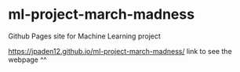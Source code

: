 # ml-project-march-madness
Github Pages site for Machine Learning project

https://jpaden12.github.io/ml-project-march-madness/ 
link to see the webpage ^^
